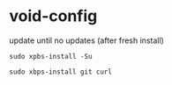 # void-config

update until no updates (after fresh install)

    sudo xpbs-install -Su
    
    sudo xbps-install git curl
